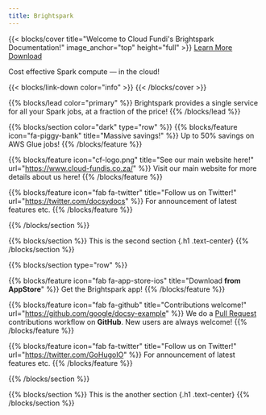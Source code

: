 ```yaml
---
title: Brightspark
---
```


{{< blocks/cover title="Welcome to Cloud Fundi's Brightspark Documentation!" image_anchor="top" height="full" >}}
<a class="btn btn-lg btn-primary me-3 mb-4" href="/docs/"> Learn More
<i class="fas fa-arrow-alt-circle-right ms-2"></i> </a>
<a class="btn btn-lg btn-secondary me-3 mb-4" href="https://github.com/google/docsy-example">
Download <i class="fab fa-github ms-2 "></i> </a>

<p class="lead mt-5">Cost effective Spark compute &mdash; in the cloud!</p>
{{< blocks/link-down color="info" >}}
{{< /blocks/cover >}}

{{% blocks/lead color="primary" %}} Brightspark provides a single service for
all your Spark jobs, at a fraction of the price! {{% /blocks/lead %}}

{{% blocks/section color="dark" type="row" %}}
{{% blocks/feature icon="fa-piggy-bank" title="Massive savings!" %}} Up to 50%
savings on AWS Glue jobs! {{% /blocks/feature %}}

{{% blocks/feature icon="cf-logo.png" title="See our main website here!" url="https://www.cloud-fundis.co.za/" %}}
Visit our main website for more details about us here! {{% /blocks/feature %}}

{{% blocks/feature icon="fab fa-twitter" title="Follow us on Twitter!" url="https://twitter.com/docsydocs" %}}
For announcement of latest features etc. {{% /blocks/feature %}}

{{% /blocks/section %}}

{{% blocks/section %}} This is the second section {.h1 .text-center}
{{% /blocks/section %}}

{{% blocks/section type="row" %}}

{{% blocks/feature icon="fab fa-app-store-ios" title="Download **from AppStore**" %}}
Get the Brightspark app! {{% /blocks/feature %}}

{{% blocks/feature icon="fab fa-github" title="Contributions welcome!"
    url="https://github.com/google/docsy-example" %}} We do a [Pull Request](https://github.com/google/docsy-example/pulls)
contributions workflow on **GitHub**. New users are always welcome! {{% /blocks/feature %}}

{{% blocks/feature icon="fab fa-twitter" title="Follow us on Twitter!"
    url="https://twitter.com/GoHugoIO" %}} For announcement of latest features etc.
{{% /blocks/feature %}}

{{% /blocks/section %}}

{{% blocks/section %}} This is the another section {.h1 .text-center}
{{% /blocks/section %}}
